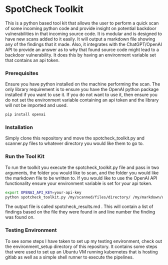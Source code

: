 # SpotCheck Toolkit
This is a python based tool kit that allows the user to perform a quick scan of some incoming python code and provide insight on potential backdoor vulnerabilities in that incoming source code. It is modular and is designed to have new scans added to it easily. It will output a markdown file showing any of the findings that it made. Also, it integrates with the ChatGPT/OpenAI API to provide an answer as to why that found source code might lead to a backdoor vulnerability. It does this by having an environment variable set that contains an api token.

### Prerequisites
Ensure you have python installed on the machine performing the scan. The only library requirement is to ensure you have the OpenAI python package installed if you want to use it. If you do not want to use it, then ensure you do not set the environment variable containing an api token and the library will not be imported and used.
```bash
pip install openai
```

### Installation

<div>Simply clone this repository and move the spotcheck_toolkit.py and scanner.py files to whatever directory you would like them to go to.</div>

### Run the Tool Kit

To run the toolkit you execute the spotcheck_toolkit.py file and pass in two arguments, the folder you would like to scan, and the folder you would like the markdown file to be written to. If you would like to use the OpenAI API functionality ensure your environment variable is set for your api token.
```bash
export OPENAI_API_KEY=your-api-key
python spotcheck_toolkit.py /my/scanned/files/directory/ /my/markdown/output/directory/
```
The output file is called spotcheck_results.md . This will contain a list of findings based on the file they were found in and line number the finding was found on.

### Testing Environment
To see some steps I have taken to set up my testing environment, check out the environment_setup directory of this repository. It contains some steps that were used to set up an Ubuntu VM running kubernetes that is hosting gitlab as well as a simple shell runner to execute the pipelines.
